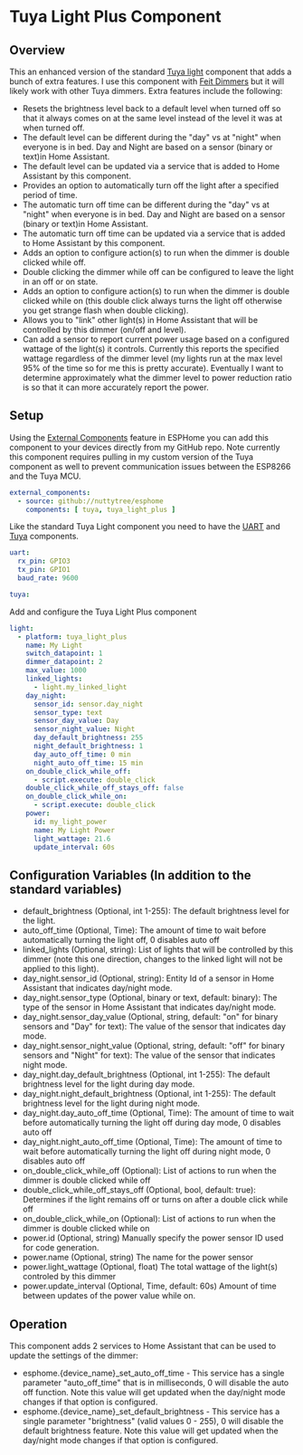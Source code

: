 # Tuya Light Plus Component
## Overview
This an enhanced version of the standard [Tuya light](https://esphome.io/components/light/tuya.html) component that adds a bunch of extra features. I use this component with [Feit Dimmers](https://www.amazon.com/gp/product/B07SXDFH38/ref=ppx_yo_dt_b_asin_title_o02_s00?ie=UTF8&psc=1) but it will likely work with other Tuya dimmers. Extra features include the following:
* Resets the brightness level back to a default level when turned off so that it always comes on at the same level instead of the level it was at when turned off.
* The default level can be different during the "day" vs at "night" when everyone is in bed.  Day and Night are based on a sensor (binary or text)in Home Assistant.
* The default level can be updated via a service that is added to Home Assistant by this component.
* Provides an option to automatically turn off the light after a specified period of time.
* The automatic turn off time can be different during the "day" vs at "night" when everyone is in bed.  Day and Night are based on a sensor (binary or text)in Home Assistant.
* The automatic turn off time can be updated via a service that is added to Home Assistant by this component.
* Adds an option to configure action(s) to run when the dimmer is double clicked while off.
* Double clicking the dimmer while off can be configured to leave the light in an off or on state.
* Adds an option to configure action(s) to run when the dimmer is double clicked while on (this double click always turns the light off otherwise you get strange flash when double clicking).
* Allows you to "link" other light(s) in Home Assistant that will be controlled by this dimmer (on/off and level).
* Can add a sensor to report current power usage based on a configured wattage of the light(s) it controls. Currently this reports the specified wattage regardless of the dimmer level (my lights run at the max level 95% of the time so for me this is pretty accurate).  Eventually I want to determine approximately what the dimmer level to power reduction ratio is so that it can more accurately report the power.


## Setup
Using the [External Components](https://esphome.io/components/external_components.html) feature in ESPHome you can add this component to your devices directly from my GitHub repo.  Note currently this component requires pulling in my custom version of the Tuya component as well to prevent communication issues between the ESP8266 and the Tuya MCU.
```yaml
external_components:
  - source: github://nuttytree/esphome
    components: [ tuya, tuya_light_plus ]
```

Like the standard Tuya Light component you need to have the [UART](https://esphome.io/components/uart.html) and [Tuya](https://esphome.io/components/tuya.html) components.
```yaml
uart:
  rx_pin: GPIO3
  tx_pin: GPIO1
  baud_rate: 9600

tuya:
```

Add and configure the Tuya Light Plus component
```yaml
light:
  - platform: tuya_light_plus
    name: My Light
    switch_datapoint: 1
    dimmer_datapoint: 2
    max_value: 1000
    linked_lights:
      - light.my_linked_light
    day_night:
      sensor_id: sensor.day_night
      sensor_type: text
      sensor_day_value: Day
      sensor_night_value: Night
      day_default_brightness: 255
      night_default_brightness: 1
      day_auto_off_time: 0 min
      night_auto_off_time: 15 min
    on_double_click_while_off:
      - script.execute: double_click
    double_click_while_off_stays_off: false
    on_double_click_while_on:
      - script.execute: double_click
    power:
      id: my_light_power
      name: My Light Power
      light_wattage: 21.6
      update_interval: 60s
```

## Configuration Variables (In addition to the standard variables)
* default_brightness (Optional, int 1-255): The default brightness level for the light.
* auto_off_time (Optional, Time): The amount of time to wait before automatically turning the light off, 0 disables auto off
* linked_lights (Optional, string): List of lights that will be controlled by this dimmer (note this one direction, changes to the linked light will not be applied to this light).
* day_night.sensor_id (Optional, string): Entity Id of a sensor in Home Assistant that indicates day/night mode.
* day_night.sensor_type (Optional, binary or text, default: binary): The type of the sensor in Home Assistant that indicates day/night mode.
* day_night.sensor_day_value (Optional, string, default: "on" for binary sensors and "Day" for text): The value of the sensor that indicates day mode.
* day_night.sensor_night_value (Optional, string, default: "off" for binary sensors and "Night" for text): The value of the sensor that indicates night mode.
* day_night.day_default_brightness (Optional, int 1-255): The default brightness level for the light during day mode.
* day_night.night_default_brightness (Optional, int 1-255): The default brightness level for the light during night mode.
* day_night.day_auto_off_time (Optional, Time): The amount of time to wait before automatically turning the light off during day mode, 0 disables auto off
* day_night.night_auto_off_time (Optional, Time): The amount of time to wait before automatically turning the light off during night mode, 0 disables auto off
* on_double_click_while_off (Optional): List of actions to run when the dimmer is double clicked while off
* double_click_while_off_stays_off (Optional, bool, default: true): Determines if the light remains off or turns on after a double click while off
* on_double_click_while_on (Optional): List of actions to run when the dimmer is double clicked while on
* power.id (Optional, string) Manually specify the power sensor ID used for code generation.
* power.name (Optional, string) The name for the power sensor
* power.light_wattage (Optional, float) The total wattage of the light(s) controled by this dimmer
* power.update_interval (Optional, Time, default: 60s) Amount of time between updates of the power value while on.

## Operation
This component adds 2 services to Home Assistant that can be used to update the settings of the dimmer:
* esphome.{device_name}_set_auto_off_time - This service has a single parameter "auto_off_time" that is in milliseconds, 0 will disable the auto off function. Note this value will get updated when the day/night mode changes if that option is configured.
* esphome.{device_name}_set_default_brightness - This service has a single parameter "brightness" (valid values 0 - 255), 0 will disable the default brightness feature. Note this value will get updated when the day/night mode changes if that option is configured.
